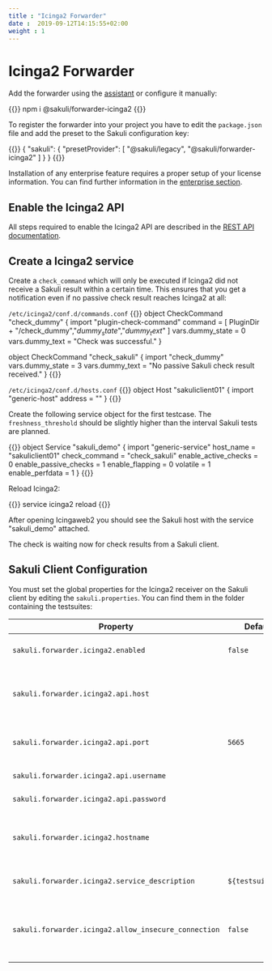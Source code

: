 ```yaml
---
title : "Icinga2 Forwarder"
date :  2019-09-12T14:15:55+02:00
weight : 1
---
```


# Icinga2 Forwarder

Add the forwarder using the [assistant](/docs/enterprise_features/#assisted-setup) or configure it manually:

{{<highlight bash>}}
npm i @sakuli/forwarder-icinga2
{{</highlight>}}

To register the forwarder into your project you have to edit the `package.json` file and add the preset to the Sakuli configuration key:

{{<highlight json>}}
{
    "sakuli": {
        "presetProvider": [
            "@sakuli/legacy",
            "@sakuli/forwarder-icinga2"
        ]
    }
}
{{</highlight>}}

Installation of any enterprise feature requires a proper setup of your license information. You can find further information in the [enterprise section](/docs/enterprise#using-licences-information).


## Enable the Icinga2 API
All steps required to enable the Icinga2 API are described in the <a href="http://docs.icinga.org/icinga2/snapshot/doc/module/icinga2/chapter/icinga2-api" target="_blank" rel="noopener">REST API documentation</a>.

## Create a Icinga2 service

Create a `check_command` which will only be executed if Icinga2 did not receive a Sakuli result within a certain time. This ensures that you get a notification even if no passive check result reaches Icinga2 at all:

`/etc/icinga2/conf.d/commands.conf`
{{<highlight conf>}}
object CheckCommand "check_dummy" {
   import "plugin-check-command"
   command = [
     PluginDir + "/check_dummy","$dummy_state$","$dummy_text$"
   ]
   vars.dummy_state = 0
   vars.dummy_text = "Check was successful."
}

object CheckCommand "check_sakuli" {
   import "check_dummy"
   vars.dummy_state = 3
   vars.dummy_text = "No passive Sakuli check result received."
}
{{</highlight>}}

`/etc/icinga2/conf.d/hosts.conf`
{{<highlight conf>}}
object Host "sakuliclient01" {
   import "generic-host"
   address = "<IP>"
}
{{</highlight>}}

Create the following service object for the first testcase. The `freshness_threshold` should be slightly higher than the interval Sakuli tests are planned.

{{<highlight conf>}}
object Service "sakuli_demo" {
  import "generic-service"
  host_name = "sakuliclient01"
  check_command = "check_sakuli"
  enable_active_checks = 0
  enable_passive_checks = 1
  enable_flapping = 0
  volatile = 1
  enable_perfdata = 1
}
{{</highlight>}}

Reload Icinga2:

{{<highlight bash>}}
service icinga2 reload
{{</highlight>}}

After opening Icingaweb2 you should see the Sakuli host with the service "sakuli_demo" attached.

The check is waiting now for check results from a Sakuli client.

## Sakuli Client Configuration

You must set the global properties for the Icinga2 receiver on the Sakuli client by editing the `sakuli.properties`. You can find them in the folder containing the testsuites:

| Property | Default | Effect |
|----------|---------|--------|
|`sakuli.forwarder.icinga2.enabled` | `false`| Enables result forwarding to Icinga2 |
|`sakuli.forwarder.icinga2.api.host`| | The hostname or IP of the Icinga2 API-endpoints |
|`sakuli.forwarder.icinga2.api.port`| `5665` | The port or IP of the Icinga2 API-endpoints  |
|`sakuli.forwarder.icinga2.api.username` | | API user name  |
|`sakuli.forwarder.icinga2.api.password` | | API user password  |
|`sakuli.forwarder.icinga2.hostname`| | The name of the host object configured in Icinga2 |
|`sakuli.forwarder.icinga2.service_description`| `${testsuite.id}` | The name of the service in Icinga2 |
|`sakuli.forwarder.icinga2.allow_insecure_connection`| `false` | Disable SSL checks. **Never** use this in production environments! |
